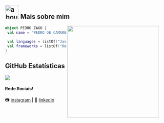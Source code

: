 ## <img width="45" alt="about" src="https://raw.github.com/elizarov/elizarov/master/about.png"> Mais sobre mim

<img align="right" width="300" src="https://i2.wp.com/allhtaccess.info/wp-content/uploads/2018/03/programming.gif?fit=1281%2C716&ssl=1" />

```kotlin
object PEDRO ZAGO {
 val name = "PEDRO DE CAMARGO ZAGO"
 
 val languages = listOf("JavaScript", "TypeScript", "Golang")
 val frameworks = listOf("React", "Angular", "Gin")
}
```

## **GitHub Estatísticas**

<a href="https://github.com/PedroZago">
  <img align="center" src="https://github-readme-stats.vercel.app/api/top-langs/?username=PedroZago&theme=dracula&hide_langs_below=1" />
</a>

[instagram]: https://www.instagram.com/pedro.czago/
[linkedin]: https://www.linkedin.com/in/pedro-de-camargo-zago/

<br>

#### Rede Sociais!

📷 [instagram][instagram] **|** 
👔 [linkedin][linkedin]
